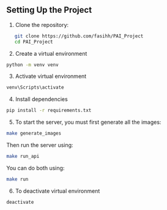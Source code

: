 ## Setting Up the Project

1. Clone the repository:
```bash
   git clone https://github.com/fasihh/PAI_Project
   cd PAI_Project
```

2. Create a virtual environment
```bash
python -m venv venv
```

3. Activate virtual environment
```bash
venv\Scripts\activate
```

4. Install dependencies
```bash
pip install -r requirements.txt
```

5. To start the server, you must first generate all the images:
```bash
make generate_images
```
   Then run the server using:
```bash
make run_api
```
   You can do both using:
```bash
make run
```

6. To deactivate virtual environment
```bash
deactivate
```
